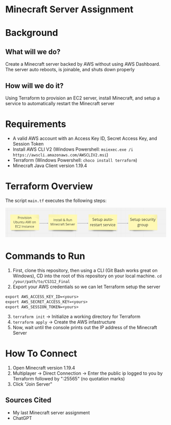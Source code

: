# Minecraft Server Assignment
 
# Background
## What will we do?
Create a Minecraft server backed by AWS without using AWS Dashboard. The server auto reboots, is joinable, and shuts down properly
## How will we do it?
Using Terraform to provision an EC2 server, install Minecraft, and setup a service to automatically restart the Minecraft server
# Requirements
- A valid AWS account with an Access Key ID, Secret Access Key, and Session Token
- Install AWS CLI V2 (Windows Powershell: `msiexec.exe /i https://awscli.amazonaws.com/AWSCLIV2.msi`)
- Terraform (Windows Powershell: `choco install terraform`)
- Minecraft Java Client version 1.19.4
# Terraform Overview
The script `main.tf` executes the following steps:

![Alt text](/images/diagram1.png?raw=true)

# Commands to Run
1. First, clone this repository, then using a CLI (Git Bash works great on Windows), CD into the root of this repository on your local machine.
`cd /your/path/to/CS312_Final`
2. Export your AWS credentials so we can let Terraform setup the server
``` 
export AWS_ACCESS_KEY_ID=<yours>
export AWS_SECRET_ACCESS_KEY=<yours>
export AWS_SESSION_TOKEN=<yours>
```
3. `terraform init` -> Initialize a working directory for Terraform
4. `terraform apply` -> Create the AWS infastructure
5. Now, wait until the console prints out the IP address of the Minecraft Server

# How To Connect
1. Open Minecraft version 1.19.4
2. Multiplayer -> Direct Connection -> Enter the public ip logged to you by Terraform followed by ":25565" (no quotation marks)
3. Click "Join Server"

## Sources Cited
- My last Minecraft server assignment
- ChatGPT
